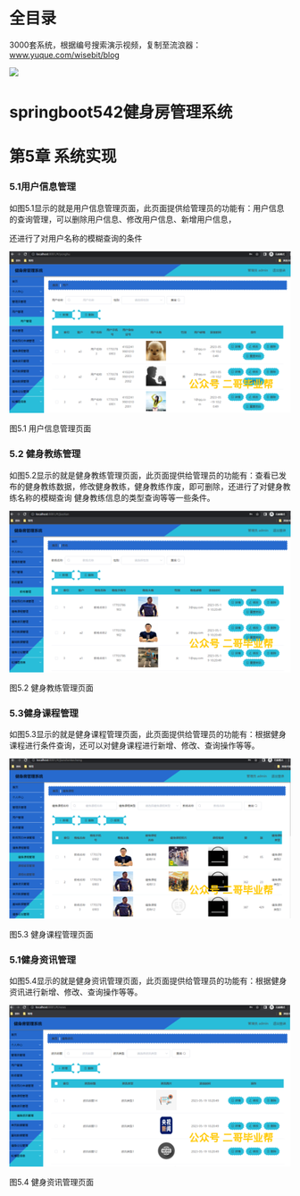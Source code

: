 # 全目录

3000套系统，根据编号搜索演示视频，复制至流浪器：www.yuque.com/wisebit/blog


![](https://bitwise.oss-cn-heyuan.aliyuncs.com/2024/11/06/qq_wechat.png)
# springboot542健身房管理系统
# 第5章 系统实现
### 5.1用户信息管理
如图5.1显示的就是用户信息管理页面，此页面提供给管理员的功能有：用户信息的查询管理，可以删除用户信息、修改用户信息、新增用户信息，

还进行了对用户名称的模糊查询的条件

![](/md/blog.014.png)

图5.1 用户信息管理页面
### 5.2 健身教练管理
如图5.2显示的就是健身教练管理页面，此页面提供给管理员的功能有：查看已发布的健身教练数据，修改健身教练，健身教练作废，即可删除，还进行了对健身教练名称的模糊查询 健身教练信息的类型查询等等一些条件。

![](/md/blog.015.png)


图5.2 健身教练管理页面
### 5.3健身课程管理
如图5.3显示的就是健身课程管理页面，此页面提供给管理员的功能有：根据健身课程进行条件查询，还可以对健身课程进行新增、修改、查询操作等等。

![](/md/blog.016.png)


图5.3 健身课程管理页面
### 5.1健身资讯管理
如图5.4显示的就是健身资讯管理页面，此页面提供给管理员的功能有：根据健身资讯进行新增、修改、查询操作等等。

![](/md/blog.017.png)

图5.4 健身资讯管理页面





